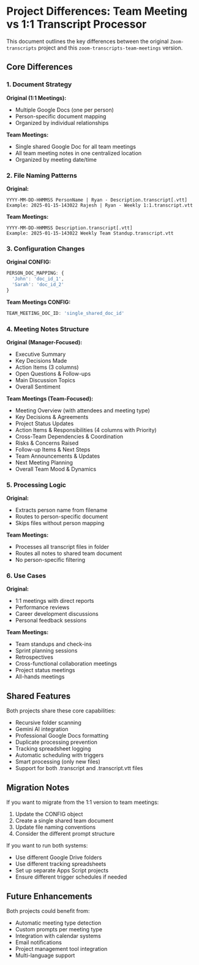 # Project Differences: Team Meeting vs 1:1 Transcript Processor

This document outlines the key differences between the original `Zoom-transcripts` project and this `zoom-transcripts-team-meetings` version.

## Core Differences

### 1. Document Strategy
**Original (1:1 Meetings):**
- Multiple Google Docs (one per person)
- Person-specific document mapping
- Organized by individual relationships

**Team Meetings:**
- Single shared Google Doc for all team meetings
- All team meeting notes in one centralized location
- Organized by meeting date/time

### 2. File Naming Patterns
**Original:**
```
YYYY-MM-DD-HHMMSS PersonName | Ryan - Description.transcript[.vtt]
Example: 2025-01-15-143022 Rajesh | Ryan - Weekly 1:1.transcript.vtt
```

**Team Meetings:**
```
YYYY-MM-DD-HHMMSS Description.transcript[.vtt]
Example: 2025-01-15-143022 Weekly Team Standup.transcript.vtt
```

### 3. Configuration Changes
**Original CONFIG:**
```javascript
PERSON_DOC_MAPPING: {
  'John': 'doc_id_1',
  'Sarah': 'doc_id_2'
}
```

**Team Meetings CONFIG:**
```javascript
TEAM_MEETING_DOC_ID: 'single_shared_doc_id'
```

### 4. Meeting Notes Structure
**Original (Manager-Focused):**
- Executive Summary
- Key Decisions Made
- Action Items (3 columns)
- Open Questions & Follow-ups
- Main Discussion Topics
- Overall Sentiment

**Team Meetings (Team-Focused):**
- Meeting Overview (with attendees and meeting type)
- Key Decisions & Agreements
- Project Status Updates
- Action Items & Responsibilities (4 columns with Priority)
- Cross-Team Dependencies & Coordination
- Risks & Concerns Raised
- Follow-up Items & Next Steps
- Team Announcements & Updates
- Next Meeting Planning
- Overall Team Mood & Dynamics

### 5. Processing Logic
**Original:**
- Extracts person name from filename
- Routes to person-specific document
- Skips files without person mapping

**Team Meetings:**
- Processes all transcript files in folder
- Routes all notes to shared team document
- No person-specific filtering

### 6. Use Cases
**Original:**
- 1:1 meetings with direct reports
- Performance reviews
- Career development discussions
- Personal feedback sessions

**Team Meetings:**
- Team standups and check-ins
- Sprint planning sessions
- Retrospectives
- Cross-functional collaboration meetings
- Project status meetings
- All-hands meetings

## Shared Features

Both projects share these core capabilities:
- Recursive folder scanning
- Gemini AI integration
- Professional Google Docs formatting
- Duplicate processing prevention
- Tracking spreadsheet logging
- Automatic scheduling with triggers
- Smart processing (only new files)
- Support for both .transcript and .transcript.vtt files

## Migration Notes

If you want to migrate from the 1:1 version to team meetings:
1. Update the CONFIG object
2. Create a single shared team document
3. Update file naming conventions
4. Consider the different prompt structure

If you want to run both systems:
- Use different Google Drive folders
- Use different tracking spreadsheets
- Set up separate Apps Script projects
- Ensure different trigger schedules if needed

## Future Enhancements

Both projects could benefit from:
- Automatic meeting type detection
- Custom prompts per meeting type
- Integration with calendar systems
- Email notifications
- Project management tool integration
- Multi-language support 
